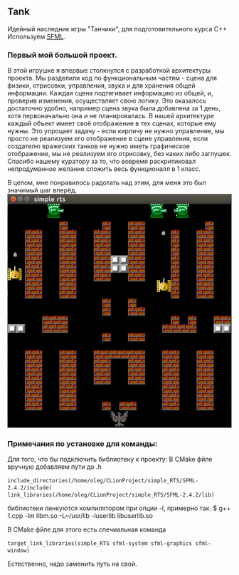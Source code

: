 ## Tank
Идейный наследник игры "Танчики", для подготовительного курса С++
Используем [SFML](https://www.sfml-dev.org/).

### Первый мой большой проект.
В этой игрушке я впервые столкнулся с разработкой архитектуры проекта.
Мы разделили код по функциональным частям - сцена для физики, отрисовки, управления, звука и для хранения общей информации.
Каждая сцена подтягивает информацию из общей, и, проверив изменения, осуществляет свою логику. Это оказалось достаточно удобно, например сцена звука была добавлена за 1 день, хотя первоначально она и не планировалась.
В нашей архитектуре каждый объект имеет своё отображение в тех сценах, которые ему нужны. Это упроцает задачу - если кирпичу не нужно управление, мы просто не реализуем его отображение в сцене управления, если создателю вражеских танков не нужно иметь графическое отображение, мы не реализуем его отрисовку, без каких либо заглушек.
Спасибо нашему куратору за то, что вовремя раскритиковал непродуманное желание сложить весь функционалл в 1 класс.

В целом, мне понравилось радотать над этим, для меня это был значимый шаг вперёд.
![Внешний вид](https://github.com/OlegSchwann/simple_RTS/blob/master/game.jpg)

### Примечания по установке для команды:

Для того, что бы подключить библиотеку к проекту:
В CMake фйле вручную добавляем пути до .h
```
include_directories(/home/oleg/CLionProject/simple_RTS/SFML-2.4.2/include)
link_libraries(/home/oleg/CLionProject/simple_RTS/SFML-2.4.2/lib)
```
библиотеки линкуются компилятором при опции -l, примерно так. 
$ g++ 1.cpp -lm libm.so -L~/usr/lib -luserlib libuserlib.so

В CMake фйле для этого есть спечиальная команда
```
target_link_libraries(simple_RTS sfml-system sfml-graphics sfml-window)
```
Естественно, надо заменить путь на свой.
